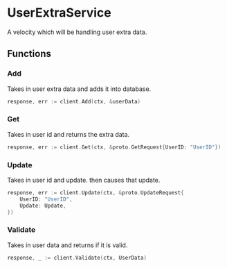 # UserExtraService

A velocity which will be handling user extra data.

## Functions

### Add

Takes in user extra data and adds it into database.

```go
response, err := client.Add(ctx, &userData)
```

### Get

Takes in user id and returns the extra data.

```go 
response, err := client.Get(ctx, &proto.GetRequest{UserID: "UserID"})
```

### Update

Takes in user id and update. then causes that update.

```go
response, err := client.Update(ctx, &proto.UpdateRequest{
    UserID: "UserID",
    Update: Update,
})
```
### Validate

Takes in user data and returns if it is valid.

```go
response, _ := client.Validate(ctx, UserData)
```
